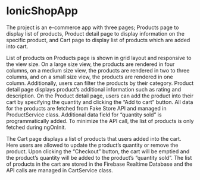 # IonicShopApp

The project is an e-commerce app with three pages; Products page to display list of products, Product detail page to display information on the specific product, and Cart page to display list of products which are added into cart. 

List of products on Products page is shown in grid layout and responsive to the view size. On a large size view, the products are rendered in four columns, on a medium size view, the products are rendered in two to three columns, and on a small size view, the products are rendered in one column. Additionally, users can filter the products by their category. Product detail page displays product’s additional information such as rating and description. On the Product detail page, users can add the product into their cart by specifying the quantity and clicking the “Add to cart” button. All data for the products are fetched from Fake Store API and managed in ProductService class. Additional data field for “quantity sold” is programmatically added. To minimize the API call, the list of products is only fetched during ngOnInit.

The Cart page displays a list of products that users added into the cart. Here users are allowed to update the product’s quantity or remove the product. Upon clicking the “Checkout” button, the cart will be emptied and the product’s quantity will be added to the product’s “quantity sold”. The list of products in the cart are stored in the Firebase Realtime Database and the API calls are managed in CartService class.
